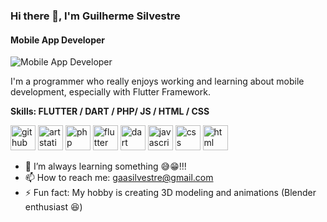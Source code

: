 ### Hi there 👋, I'm Guilherme Silvestre
#### Mobile App Developer
![Mobile App Developer](https://raw.githubusercontent.com/sagar-viradiya/sagar-viradiya/master/resources/banner.png)

I'm a programmer who really enjoys working and learning about mobile development, especially with Flutter Framework.

**Skills: FLUTTER / DART / PHP/ JS / HTML / CSS**


[<img src='https://cdn.jsdelivr.net/npm/simple-icons@3.0.1/icons/github.svg' alt='github' height='40'>](https://github.com/GuilhermeSilvestre) [<img src='https://cdn.jsdelivr.net/npm/simple-icons@3.0.1/icons/artstation.svg' alt='artstation' height='40'>](https://www.artstation.com/turtledz) [<img src='https://cdn.jsdelivr.net/gh/devicons/devicon/icons/php/php-plain.svg' alt='php' height='40'>](https://github.com/GuilhermeSilvestre)  [<img src='https://cdn.jsdelivr.net/gh/devicons/devicon/icons/flutter/flutter-original.svg' alt='flutter' height='40'>](https://github.com/GuilhermeSilvestre)  [<img src='https://cdn.jsdelivr.net/gh/devicons/devicon/icons/dart/dart-original.svg' alt='dart' height='40'>](https://github.com/GuilhermeSilvestre) [<img src='https://cdn.jsdelivr.net/gh/devicons/devicon/icons/javascript/javascript-original.svg' alt='javascript' height='40'>](https://github.com/GuilhermeSilvestre)  [<img src='https://cdn.jsdelivr.net/gh/devicons/devicon/icons/css3/css3-original.svg' alt='css' height='40'>](https://github.com/GuilhermeSilvestre) [<img src='https://cdn.jsdelivr.net/gh/devicons/devicon/icons/html5/html5-original.svg' alt='html' height='40'>](https://github.com/GuilhermeSilvestre)


- 🌱 I’m always learning something 😅😁!!! 
- 📫 How to reach me: gaasilvestre@gmail.com 
- ⚡ Fun fact: My hobby is creating 3D modeling and animations (Blender enthusiast 😆)   




